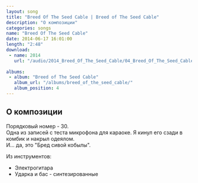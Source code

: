 ```yaml
---
layout: song
title: "Breed Of The Seed Cable | Breed of The Seed Cable"
description: "О композиции"
categories: songs
name: "Breed Of The Seed Cable"
date: 2014-06-17 16:01:00
length: "2:48"
download:
 - name: 2014
   url: "/audio/2014_Breed_Of_The_Seed_Cable/04_Breed_Of_The_Seed_Cable.mp3"
   
albums:
 - album: "Breed of The Seed Cable"
   album_url: "/albums/breed_of_the_seed_cable/"
   album_position: 4
---
```



## О композиции

Порядковый номер - 30.  
Одна из записей с теста микрофона для караоке. Я кинул его сзади в комбик и накрыл одеялом.  
И... да, это "Бред сивой кобылы".

Из инструментов:
- Электрогитара
- Ударка и бас - синтезированные